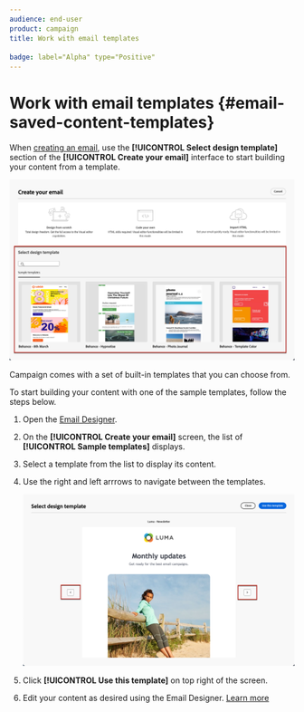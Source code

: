 ```yaml
---
audience: end-user
product: campaign
title: Work with email templates

badge: label="Alpha" type="Positive"
---
```

# Work with email templates {#email-saved-content-templates}

When [creating an email](#create-email), use the **[!UICONTROL Select design template]** section of the **[!UICONTROL Create your email]** interface to start building your content from a template.

![](assets/email_designer-sample-templates.png)

Campaign comes with a set of built-in templates that you can choose from.

To start building your content with one of the sample templates, follow the steps below.

1. Open the [Email Designer](create-email-content.md).

1. On the **[!UICONTROL Create your email]** screen, the list of **[!UICONTROL Sample templates]**  displays.

1. Select a template from the list to display its content.

1. Use the right and left arrrows to navigate between the templates.

    ![](assets/email_designer-sample-templates-navigate.png)

1. Click **[!UICONTROL Use this template]** on top right of the screen.

1. Edit your content as desired using the Email Designer. [Learn more](create-email-content.md)
